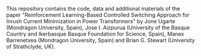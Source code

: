 This repository contains the code, data and additional materials of the paper "Reinforcement Learning-Based Controlled Switching Approach for Inrush Current Minimization in Power Transformers" by Jone Ugarte (Mondragon University, Spain), Jose I. Aizpurua (University of the Basque Country and Ikerbasque Basque Foundation for Science, Spain), Manex Barrenetxea (Mondragon University, Spain) and Brian G. Stewart (University of Strathclyde, UK).
